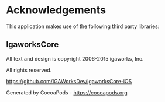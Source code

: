 # Acknowledgements
This application makes use of the following third party libraries:

## IgaworksCore

All text and design is copyright 2006-2015 igaworks, Inc.

All rights reserved.

https://github.com/IGAWorksDev/IgaworksCore-iOS

Generated by CocoaPods - https://cocoapods.org
